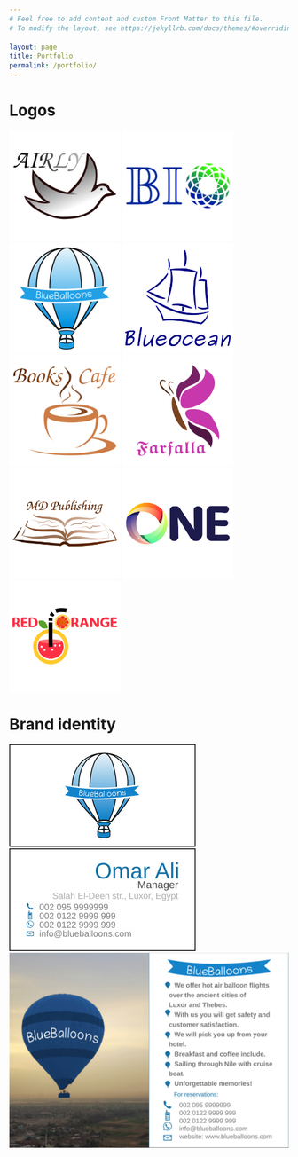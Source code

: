 ```yaml
---
# Feel free to add content and custom Front Matter to this file.
# To modify the layout, see https://jekyllrb.com/docs/themes/#overriding-theme-defaults

layout: page
title: Portfolio
permalink: /portfolio/
---
```



# Logos

<div class="gallery">
<img src="/uploads/logos/Airly.jpg" width="200">
<img src="/uploads/logos/BIO.jpg" width="200">
<img src="/uploads/logos/BlueBalloons.jpg" width="200">
<img src="/uploads/logos/BlueOcean.jpg" width="200">
<img src="/uploads/logos/BooksCafe.jpg" width="200">
<img src="/uploads/logos/Farfalla.jpg" width="200">
<img src="/uploads/logos/MDPublishing.jpg" width="200">
<img src="/uploads/logos/One.jpg" width="200">
<img src="/uploads/logos/RedOrange.jpg" width="200">
</div>

# Brand identity

<div class="gallery">
<img src="/uploads/brandindentity/bussinescard01.jpg" width="336">
<img src="/uploads/brandindentity/bussinescard02.jpg" width="336">
<img src="/uploads/brandindentity/brochure.jpg" width="676">
</div>

